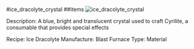 #ice_dracolyte_crystal
##items
![ice_dracolyte_crystal](https://dragon-force-studio.com/images/EF_wiki/ice_dracolyte_crystal.png)

Description:  A blue, bright and translucent crystal used to craft Cyrilite, a consumable that provides special effects

Recipe:  Ice Dracolyte
Manufacture:  Blast Furnace
Type:  Material